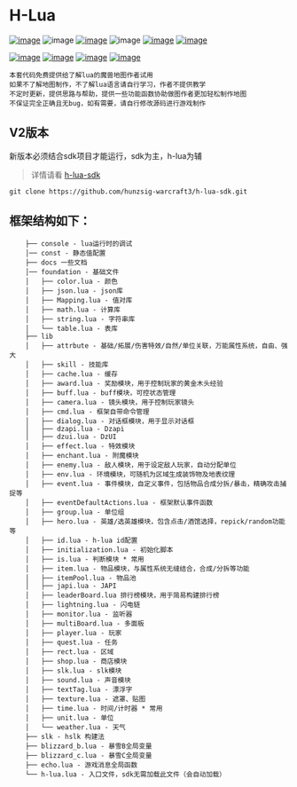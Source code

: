 # H-Lua

[![image](https://img.shields.io/badge/english-EN_US-blue.svg)](https://github.com/hunzsig-warcraft3/h-lua/blob/main/README_EN-US.md)
![image](https://img.shields.io/badge/license-MIT-blue.svg)
[![image](https://img.shields.io/badge/doc-技术文档-blue.svg)](http://wenku.hunzsig.org/?_=_1_5)
![image](https://img.shields.io/badge/version-2-blue.svg)
[![image](https://img.shields.io/badge/author-hunzsig-red.svg)](https://www.hunzsig.com)
[![image](https://img.shields.io/badge/QQ-325338043-green.svg)](https://qm.qq.com/cgi-bin/qm/qr?k=NYlOpKUo9vEUQ3gN_UBvRUci9avq0tqB&jump_from=webapi)

[![image](https://img.shields.io/badge/demo-你好世界-orange.svg)](https://github.com/hunzsig-warcraft3/w3x-h-lua-helloworld)
[![image](https://img.shields.io/badge/demo-秘地探奇-orange.svg)](https://github.com/hunzsig-warcraft3/w3x-mysterious-land)
[![image](https://img.shields.io/badge/test-DZAPI-lightgrey.svg)](https://github.com/hunzsig-warcraft3/w3x-test-dzapi)
[![image](https://img.shields.io/badge/test-崩溃压力-lightgrey.svg)](https://github.com/hunzsig-warcraft3/w3x-test-breakdown)

```
本套代码免费提供给了解lua的魔兽地图作者试用
如果不了解地图制作，不了解lua语言请自行学习，作者不提供教学
不定时更新，提供思路与帮助，提供一些功能函数协助做图作者更加轻松制作地图
不保证完全正确且无bug，如有需要，请自行修改源码进行游戏制作
```

## V2版本
新版本必须结合sdk项目才能运行，sdk为主，h-lua为辅
> 详情请看 [h-lua-sdk](https://github.com/hunzsig-warcraft3/h-lua-sdk)
```
git clone https://github.com/hunzsig-warcraft3/h-lua-sdk.git
```

## 框架结构如下：
```
    ├── console - lua运行时的调试
    │── const - 静态值配置
    ├── docs 一些文档
    │── foundation - 基础文件
    │   ├── color.lua - 颜色
    │   ├── json.lua - json库
    │   ├── Mapping.lua - 值对库
    │   ├── math.lua - 计算库
    │   ├── string.lua - 字符串库
    │   └── table.lua - 表库
    ├── lib
    │   ├── attrbute - 基础/拓展/伤害特效/自然/单位关联，万能属性系统，自由、强大
    │   ├── skill - 技能库
    │   ├── cache.lua - 缓存
    │   ├── award.lua - 奖励模块，用于控制玩家的黄金木头经验
    │   ├── buff.lua - buff模块，可控状态管理
    │   ├── camera.lua - 镜头模块，用于控制玩家镜头
    │   ├── cmd.lua - 框架自带命令管理
    │   ├── dialog.lua - 对话框模块，用于显示对话框
    │   ├── dzapi.lua - Dzapi
    │   ├── dzui.lua - DzUI
    │   ├── effect.lua - 特效模块
    │   ├── enchant.lua - 附魔模块
    │   ├── enemy.lua - 敌人模块，用于设定敌人玩家，自动分配单位
    │   ├── env.lua - 环境模块，可随机为区域生成装饰物及地表纹理
    │   ├── event.lua - 事件模块，自定义事件，包括物品合成分拆/暴击，精确攻击捕捉等
    │   ├── eventDefaultActions.lua - 框架默认事件函数
    │   ├── group.lua - 单位组
    │   ├── hero.lua - 英雄/选英雄模块，包含点击/酒馆选择，repick/random功能等
    │   ├── id.lua - h-lua id配置
    │   ├── initialization.lua - 初始化脚本
    │   ├── is.lua - 判断模块 * 常用
    │   ├── item.lua - 物品模块，与属性系统无缝结合，合成/分拆等功能
    │   ├── itemPool.lua - 物品池
    │   ├── japi.lua - JAPI
    │   ├── leaderBoard.lua 排行榜模块，用于简易构建排行榜
    │   ├── lightning.lua - 闪电链
    │   ├── monitor.lua - 监听器
    │   ├── multiBoard.lua - 多面板
    │   ├── player.lua - 玩家
    │   ├── quest.lua - 任务
    │   ├── rect.lua - 区域
    │   ├── shop.lua - 商店模块
    │   ├── slk.lua - slk模块
    │   ├── sound.lua - 声音模块
    │   ├── textTag.lua - 漂浮字
    │   ├── texture.lua - 遮罩、贴图
    │   ├── time.lua - 时间/计时器 * 常用
    │   ├── unit.lua - 单位
    │   └── weather.lua - 天气
    ├── slk - hslk 构建法
    ├── blizzard_b.lua - 暴雪B全局变量
    ├── blizzard_c.lua - 暴雪C全局变量
    ├── echo.lua - 游戏消息全局函数
    └── h-lua.lua - 入口文件，sdk无需加载此文件（会自动加载）
```
